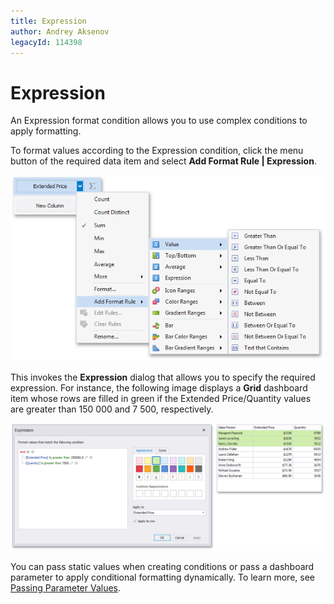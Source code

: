 ```yaml
---
title: Expression
author: Andrey Aksenov
legacyId: 114398
---
```

# Expression
An Expression format condition allows you to use complex conditions to apply formatting.

To format values according to the Expression condition, click the menu button of the required data item and select **Add Format Rule | Expression**.

![AddFormatRule_ValueItem](../../../../images/img118549.png)

This invokes the **Expression** dialog that allows you to specify the required expression. For instance, the following image displays a **Grid** dashboard item whose rows are filled in green if the Extended Price/Quantity values are greater than 150 000 and 7 500, respectively.

![FormatConditionExpressionDialog](../../../../images/img118595.png)

You can pass static values when creating conditions or pass a dashboard parameter to apply conditional formatting dynamically. To learn more, see [Passing Parameter Values](../../data-analysis/using-dashboard-parameters/passing-parameter-values.md).